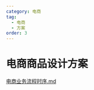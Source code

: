 ```yaml
---
category: 电商
tag:
  - 电商
  - 方案
order: 3
---
```


# 电商商品设计方案

[电商业务流程时序.md](%E7%94%B5%E5%95%86%E4%B8%9A%E5%8A%A1%E6%B5%81%E7%A8%8B%E6%97%B6%E5%BA%8F.md)

<!-- @include: ./电商业务流程时序.md#uml -->